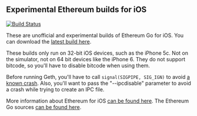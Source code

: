 Experimental Ethereum builds for iOS
------------------------------------
[![Build Status](https://travis-ci.org/markspanbroek/Ethereum-iOS.svg?branch=master)](https://travis-ci.org/markspanbroek/Ethereum-iOS)

These are unofficial and experimental builds of Ethereum Go for iOS. You can download the [latest build here][1].

These builds only run on 32-bit iOS devices, such as the iPhone 5c. Not on the simulator, not on 64 bit devices like the iPhone 6.
They do not support bitcode, so you'll have to disable bitcode when using them.

Before running Geth, you'll have to call ```signal(SIGPIPE, SIG_IGN)``` to avoid [a known crash][4].
Also, you'll want to pass the "--ipcdisable" parameter to avoid a crash while trying to create an IPC file.

More information about Ethereum for iOS [can be found here][3].
The Ethereum Go sources [can be found here][2].

[1]: https://github.com/markspanbroek/Ethereum-iOS/releases/latest
[2]: https://github.com/ethereum/go-ethereum
[3]: https://www.reddit.com/r/ethereum/comments/3w7yy9/experimental_ios_geth_framework/
[4]: https://github.com/ethereum/go-ethereum/issues/2069
